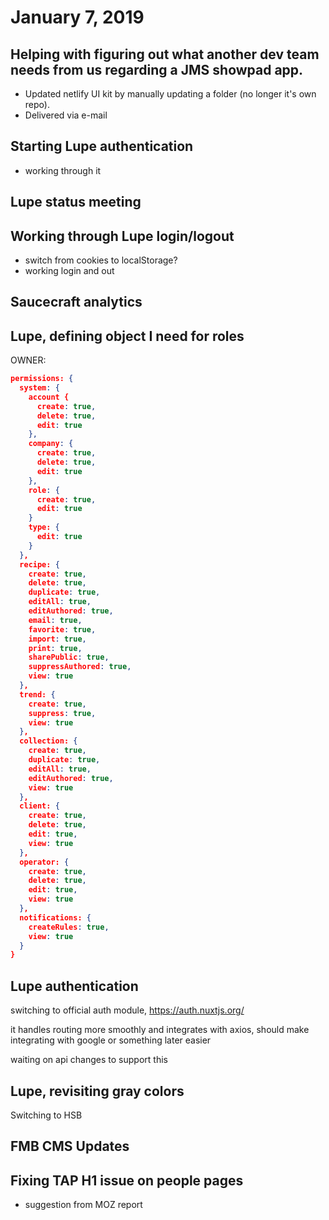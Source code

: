 # January 7, 2019

## Helping with figuring out what another dev team needs from us regarding a JMS showpad app.
- Updated netlify UI kit by manually updating a folder (no longer it's own repo).
- Delivered via e-mail

## Starting Lupe authentication
- working through it

## Lupe status meeting

## Working through Lupe login/logout
- switch from cookies to localStorage?
- working login and out

## Saucecraft analytics

## Lupe, defining object I need for roles

OWNER: 

```json
permissions: {
  system: {
    account {
      create: true,
      delete: true,
      edit: true
    },
    company: {
      create: true,
      delete: true,
      edit: true
    },
    role: {
      create: true,
      edit: true
    }
    type: {
      edit: true
    }
  },
  recipe: {
    create: true,
    delete: true,
    duplicate: true,
    editAll: true,
    editAuthored: true,
    email: true,
    favorite: true,
    import: true,
    print: true,
    sharePublic: true,
    suppressAuthored: true,
    view: true
  },
  trend: {
    create: true,
    suppress: true,
    view: true
  },
  collection: {
    create: true,
    duplicate: true,
    editAll: true,
    editAuthored: true,
    view: true
  },
  client: {
    create: true,
    delete: true,
    edit: true,
    view: true
  },
  operator: {
    create: true,
    delete: true,
    edit: true,
    view: true
  },
  notifications: {
    createRules: true,
    view: true
  }
}
```

## Lupe authentication
switching to official auth module, 
https://auth.nuxtjs.org/

it handles routing more smoothly and integrates with axios, should make integrating with google or something later easier

waiting on api changes to support this

## Lupe, revisiting gray colors
Switching to HSB

## FMB CMS Updates

## Fixing TAP H1 issue on people pages
- suggestion from MOZ report